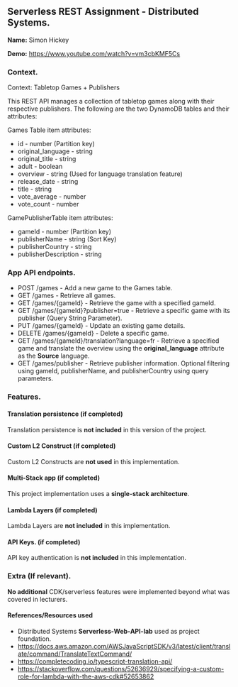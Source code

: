 ## Serverless REST Assignment - Distributed Systems.

__Name:__ Simon Hickey

__Demo:__ https://www.youtube.com/watch?v=vm3cbKMF5Cs

### Context.

Context: Tabletop Games + Publishers

This REST API manages a collection of tabletop games along with their respective publishers. The following are the two DynamoDB tables and their attributes: 

Games Table item attributes:
+ id - number  (Partition key)
+ original_language - string
+ original_title - string
+ adult - boolean
+ overview - string (Used for language translation feature)
+ release_date - string
+ title - string
+ vote_average - number
+ vote_count - number

GamePublisherTable item attributes:
+ gameId - number  (Partition key)
+ publisherName - string  (Sort Key)
+ publisherCountry - string
+ publisherDescription - string

### App API endpoints.
 
+ POST /games - Add a new game to the Games table.
+ GET /games - Retrieve all games.
+ GET /games/{gameId} - Retrieve the game with a specified gameId.
+ GET /games/{gameId}?publisher=true - Retrieve a specific game with its publisher (Query String Parameter).
+ PUT /games/{gameId} - Update an existing game details.
+ DELETE /games/{gameId} - Delete a specific game.
+ GET /games/{gameId}/translation?language=fr - Retrieve a specified game and translate the overview using the __original_language__ attribute as the **Source** language.
+ GET /games/publisher - Retrieve publisher information. Optional filtering using gameId, publisherName, and publisherCountry using query parameters.


### Features.

#### Translation persistence (if completed)

Translation persistence is **not included** in this version of the project.

#### Custom L2 Construct (if completed)

Custom L2 Constructs are **not used** in this implementation.

#### Multi-Stack app (if completed)

This project implementation uses a **single-stack architecture**.

#### Lambda Layers (if completed)

Lambda Layers are **not included** in this implementation.

#### API Keys. (if completed)

API key authentication is **not included** in this implementation.

###  Extra (If relevant).

**No additional** CDK/serverless features were implemented beyond what was covered in lecturers.

#### References/Resources used

+ Distributed Systems **Serverless-Web-API-lab** used as project foundation.
+ https://docs.aws.amazon.com/AWSJavaScriptSDK/v3/latest/client/translate/command/TranslateTextCommand/
+ https://completecoding.io/typescript-translation-api/
+ https://stackoverflow.com/questions/52636929/specifying-a-custom-role-for-lambda-with-the-aws-cdk#52653862